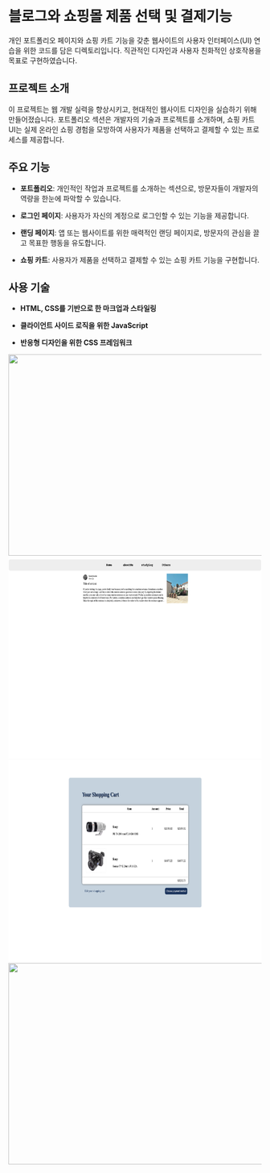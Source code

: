 # 블로그와 쇼핑몰 제품 선택 및 결제기능

개인 포트폴리오 페이지와 쇼핑 카트 기능을 갖춘 웹사이트의 사용자 인터페이스(UI) 연습을 위한 코드를 담은 디렉토리입니다. 직관적인 디자인과 사용자 친화적인 상호작용을 목표로 구현하였습니다.

## 프로젝트 소개

이 프로젝트는 웹 개발 실력을 향상시키고, 현대적인 웹사이트 디자인을 실습하기 위해 만들어졌습니다. 포트폴리오 섹션은 개발자의 기술과 프로젝트를 소개하며, 쇼핑 카트 UI는 실제 온라인 쇼핑 경험을 모방하여 사용자가 제품을 선택하고 결제할 수 있는 프로세스를 제공합니다.

## 주요 기능

- **포트폴리오**: 개인적인 작업과 프로젝트를 소개하는 섹션으로, 방문자들이 개발자의 역량을 한눈에 파악할 수 있습니다.

- **로그인 페이지**: 사용자가 자신의 계정으로 로그인할 수 있는 기능을 제공합니다.

- **랜딩 페이지**: 앱 또는 웹사이트를 위한 매력적인 랜딩 페이지로, 방문자의 관심을 끌고 목표한 행동을 유도합니다.

- **쇼핑 카트**: 사용자가 제품을 선택하고 결제할 수 있는 쇼핑 카트 기능을 구현합니다.

## 사용 기술

- **HTML, CSS를 기반으로 한 마크업과 스타일링**

- **클라이언트 사이드 로직을 위한 JavaScript**

- **반응형 디자인을 위한 CSS 프레임워크**


<img src="images/login.png" width="700" height="400">
<img src="images/home.png" width="700" height="400">
<img src="images/cart.png" width="700" height="400">
<img src="images/main.png" width="700" height="400">
